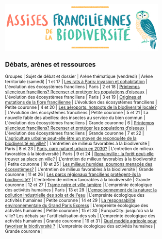 ![Assises Franciliennes de la Biodiversité](media/Titre_AssisesBiodiversiteChouette.jpg)


## Débats, arènes et ressources

Groupes | Sujet de débat et dossier | Arène thématique (vendredi) | Arène territoriale (samedi) |
1 et 17 | [Les rats à Paris: invasion et cohabitation](resources/rats-paris.pdf) | L'évolution des écosystèmes franciliens | Paris |
2 et 18 | [Printemps silencieux franciliens? Recenser et protéger les populations d’oiseaux](resources/printemps-silencieux-franciliens.pdf) | L'évolution des écosystèmes franciliens | Paris |
3 et 19 | [Origines et mutations de la flore francilienne](resources/origines-mutations-flore-francilienne.pdf) | L'évolution des écosystèmes franciliens | Petite couronne |
4 et 20 | [Les aéroports, hotspots de la biodiversité locale?](resources/aeroports-hotspots-biodiversite-locale.pdf) | L'évolution des écosystèmes franciliens | Petite couronne |
5 et 21 | La nouvelle fable des abeilles: des insectes au service du bien commun | L'évolution des écosystèmes franciliens | Grande couronne |
6 | [Printemps silencieux franciliens? Recenser et protéger les populations d’oiseaux](resources/printemps-silencieux-franciliens.pdf) | L'évolution des écosystèmes franciliens | Grande couronne |
7 et 22 | [L'agriculture urbaine peut-elle être un moyen de reconquête de la biodiversité en ville?](resources/agriculture-urbaine.pdf) | L'entretien de milieux favorables à la biodiversité | Paris |
8 et 23 | [Paris, parc naturel urbain en 2030?](resources/paris-parc-naturel-urbain-2030.pdf) | L'entretien de milieux favorables à la biodiversité | Paris |
9 et 24 | [Romainville : la forêt peut-elle trouver sa place en ville?]() | L'entretien de milieux favorables à la biodiversité | Petite couronne |
10 et 25 | [Les milieux humides, poumons menacés des écosystèmes?]() | L'entretien de milieux favorables à la biodiversité | Grande couronne |
11 et 26 | [Les parcs régionaux franciliens protègent-ils la biodiversité?]() | L'entretien de milieux favorables à la biodiversité | Grande couronne |
12 et 27 | [Trame noire et ville lumière]() | L'empreinte écologique des activités humaines | Paris |
13 et 28 | [L'empoisonnement de la nature: la pollution industrielle des sols et de l'eau]() | L'empreinte écologique des activités humaines | Petite couronne |
14 et 29 | [La responsabilité environnementale du Grand Paris Express]() | L'empreinte écologique des activités humaines | Petite couronne |
15 et 30 | EuropaCity: jusqu'où va la ville? Les débats sur l'artificialisation des sols | L'empreinte écologique des activités humaines | Grande couronne |
16 et 31 | [Quel modèle agricole pour favoriser la biodiversité ?]() | L'empreinte écologique des activités humaines | Grande couronne |

